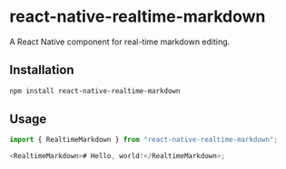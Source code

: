 # react-native-realtime-markdown

A React Native component for real-time markdown editing.

## Installation

```bash
npm install react-native-realtime-markdown
```

## Usage

```javascript
import { RealtimeMarkdown } from "react-native-realtime-markdown";

<RealtimeMarkdown># Hello, world!</RealtimeMarkdown>;
```
